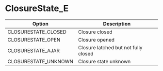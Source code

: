 # ClosureState_E

Option|Description
-|-
CLOSURESTATE_CLOSED|Closure closed
CLOSURESTATE_OPEN|Closure opened
CLOSURESTATE_AJAR|Closure latched but not fully closed
CLOSURESTATE_UNKNOWN|Closure state unknown